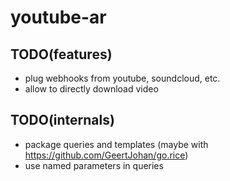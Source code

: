 # youtube-ar

## TODO(features)

* plug webhooks from youtube, soundcloud, etc.
* allow to directly download video

## TODO(internals)

* package queries and templates (maybe with https://github.com/GeertJohan/go.rice)
* use named parameters in queries

